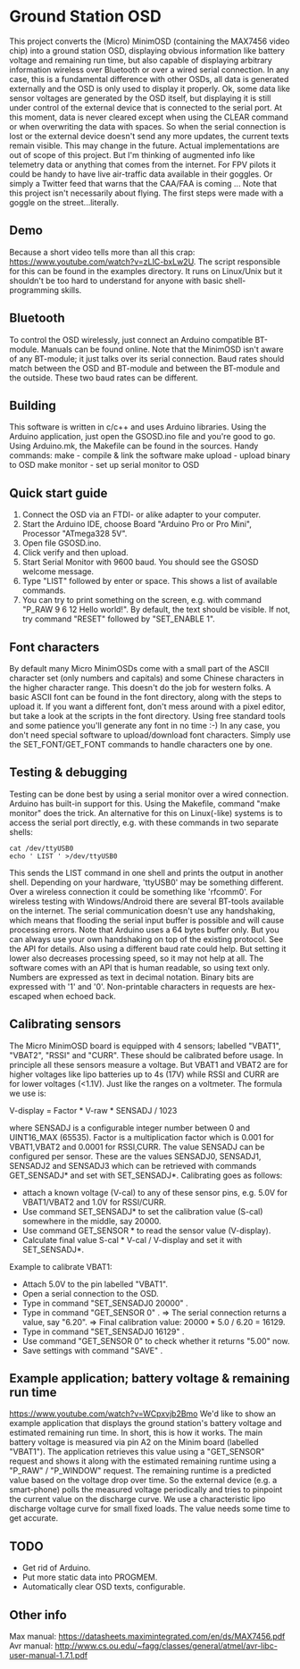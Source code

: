 Ground Station OSD
==================
This project converts the (Micro) MinimOSD (containing the MAX7456 video chip) into a ground station OSD, displaying obvious information like battery voltage and remaining run time, but also capable of displaying arbitrary information wireless over Bluetooth or over a wired serial connection. In any case, this is a fundamental difference with other OSDs, all data is generated externally and the OSD is only used to display it properly. Ok, some data like sensor voltages are generated by the OSD itself, but displaying it is still under control of the external device that is connected to the serial port. At this moment, data is never cleared except when using the CLEAR command or when overwriting the data with spaces. So when the serial connection is lost or the external device doesn't send any more updates, the current texts remain visible. This may change in the future. Actual implementations are out of scope of this project. But I'm thinking of augmented info like telemetry data or anything that comes from the internet. For FPV pilots it could be handy to have live air-traffic data available in their goggles. Or simply a Twitter feed that warns that the CAA/FAA is coming ... Note that this project isn't necessarily about flying. The first steps were made with a goggle on the street...literally.


Demo
----
Because a short video tells more than all this crap: https://www.youtube.com/watch?v=zLIC-bxLw2U. The script responsible for this can be found in the examples directory. It runs on Linux/Unix but it shouldn't be too hard to understand for anyone with basic shell-programming skills.


Bluetooth
---------
To control the OSD wirelessly, just connect an Arduino compatible BT-module. Manuals can be found online. Note that the MinimOSD isn't aware of any BT-module; it just talks over its serial connection. Baud rates should match between the OSD and BT-module and between the BT-module and the outside. These two baud rates can be different.


Building
--------
This software is written in c/c++ and uses Arduino libraries. Using the Arduino application, just open the GSOSD.ino file and you're good to go. Using Arduino.mk, the Makefile can be found in the sources. Handy commands:
make		- compile & link the software
make upload	- upload binary to OSD
make monitor	- set up serial monitor to OSD


Quick start guide
-----------------
1. Connect the OSD via an FTDI- or alike adapter to your computer.
2. Start the Arduino IDE, choose Board "Arduino Pro or Pro Mini", Processor "ATmega328 5V".
3. Open file GSOSD.ino.
4. Click verify and then upload.
5. Start Serial Monitor with 9600 baud. You should see the GSOSD welcome message.
6. Type "LIST" followed by enter or space. This shows a list of available commands.
7. You can try to print something on the screen, e.g. with command "P_RAW 9 6 12 Hello world!". By default, the text should be visible. If not, try command "RESET" followed by "SET_ENABLE 1".


Font characters
---------------
By default many Micro MinimOSDs come with a small part of the ASCII character set (only numbers and capitals) and some Chinese characters in the higher character range. This doesn't do the job for western folks. A basic ASCII font can be found in the font directory, along with the steps to upload it. If you want a different font, don't mess around with a pixel editor, but take a look at the scripts in the font directory. Using free standard tools and some patience you'll generate any font in no time :-) In any case, you don't need special software to upload/download font characters. Simply use the SET_FONT/GET_FONT commands to handle characters one by one.


Testing & debugging
-------------------
Testing can be done best by using a serial monitor over a wired connection. Arduino has built-in support for this. Using the Makefile, command "make monitor" does the trick. An alternative for this on Linux(-like) systems is to access the serial port directly, e.g. with these commands in two separate shells:

`cat /dev/ttyUSB0`  
`echo ' LIST ' >/dev/ttyUSB0`

This sends the LIST command in one shell and prints the output in another shell. Depending on your hardware, 'ttyUSB0' may be something different. Over a wireless connection it could be something like 'rfcomm0'.  For wireless testing with Windows/Android there are several BT-tools available on the internet. The serial communication doesn't use any handshaking, which means that flooding the serial input buffer is possible and will cause processing errors. Note that Arduino uses a 64 bytes buffer only. But you can always use your own handshaking on top of the existing protocol. See the API for details. Also using a different baud rate could help. But setting it lower also decreases processing speed, so it may not help at all.
The software comes with an API that is human readable, so using text only. Numbers are expressed as text in decimal notation. Binary bits are expressed with '1' and '0'. Non-printable characters in requests are hex-escaped when echoed back.


Calibrating sensors
-------------------
The Micro MinimOSD board is equipped with 4 sensors; labelled "VBAT1", "VBAT2", "RSSI" and "CURR". These should be calibrated before usage. In principle all these sensors measure a voltage. But VBAT1 and VBAT2 are for higher voltages like lipo batteries up to 4s (17V) while RSSI and CURR are for lower voltages (<1.1V). Just like the ranges on a voltmeter. The formula we use is:

V-display = Factor * V-raw * SENSADJ / 1023

where SENSADJ is a configurable integer number between 0 and UINT16_MAX (65535). Factor is a multiplication factor which is 0.001 for VBAT1,VBAT2 and 0.0001 for RSSI,CURR. The value SENSADJ can be configured per sensor. These are the values SENSADJ0, SENSADJ1, SENSADJ2 and SENSADJ3 which can be retrieved with commands GET_SENSADJ* and set with SET_SENSADJ*. Calibrating goes as follows:
- attach a known voltage (V-cal) to any of these sensor pins, e.g. 5.0V for VBAT1/VBAT2 and 1.0V for RSSI/CURR.
- Use command SET_SENSADJ* to set the calibration value (S-cal) somewhere in the middle, say 20000.
- Use command GET_SENSOR * to read the sensor value (V-display).
- Calculate final value S-cal * V-cal / V-display and set it with SET_SENSADJ*.

Example to calibrate VBAT1:
- Attach 5.0V to the pin labelled "VBAT1".
- Open a serial connection to the OSD.
- Type in command "SET_SENSADJ0 20000" <press enter>.
- Type in command "GET_SENSOR 0" <press enter>.
  => The serial connection returns a value, say "6.20".
  => Final calibration value: 20000 * 5.0 / 6.20 = 16129.
- Type in command "SET_SENSADJ0 16129" <press enter>.
- Use command "GET_SENSOR 0" to check whether it returns "5.00" now.
- Save settings with command "SAVE" <press enter>.


Example application; battery voltage & remaining run time
---------------------------------------------------------
https://www.youtube.com/watch?v=WCpxvjb2Bmo
We'd like to show an example application that displays the ground station's battery voltage and estimated remaining run time. In short, this is how it works. The main battery voltage is measured via pin A2 on the Minim board (labelled "VBAT1"). The application retrieves this value using a "GET_SENSOR" request and shows it along with the estimated remaining runtime using a "P_RAW" / "P_WINDOW" request. The remaining runtime is a predicted value based on the voltage drop over time. So the external device (e.g. a smart-phone) polls the measured voltage periodically and tries to pinpoint the current value on the discharge curve. We use a characteristic lipo discharge voltage curve for small fixed loads. The value needs some time to get accurate.


TODO
----
- Get rid of Arduino.
- Put more static data into PROGMEM.
- Automatically clear OSD texts, configurable.


Other info
----------
Max manual: https://datasheets.maximintegrated.com/en/ds/MAX7456.pdf  
Avr manual: http://www.cs.ou.edu/~fagg/classes/general/atmel/avr-libc-user-manual-1.7.1.pdf
